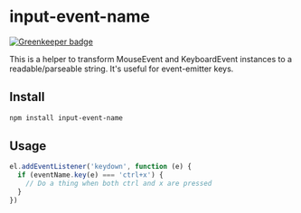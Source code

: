 # input-event-name

[![Greenkeeper badge](https://badges.greenkeeper.io/Qard/input-event-name.svg)](https://greenkeeper.io/)

This is a helper to transform MouseEvent and KeyboardEvent instances to a readable/parseable string. It's useful for event-emitter keys.

## Install

```sh
npm install input-event-name
```

## Usage

```js
el.addEventListener('keydown', function (e) {
  if (eventName.key(e) === 'ctrl+x') {
    // Do a thing when both ctrl and x are pressed
  }
})
```
